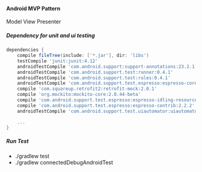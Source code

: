 #### Android MVP Pattern
Model View Presenter 

##### Dependency for unit and ui testing
```groovy
dependencies {
    compile fileTree(include: ['*.jar'], dir: 'libs')
    testCompile 'junit:junit:4.12'
    androidTestCompile 'com.android.support:support-annotations:23.2.1'
    androidTestCompile 'com.android.support.test:runner:0.4.1'
    androidTestCompile 'com.android.support.test:rules:0.4.1'
    androidTestCompile 'com.android.support.test.espresso:espresso-core:2.2.2'
    compile 'com.squareup.retrofit2:retrofit-mock:2.0.1'
    compile 'org.mockito:mockito-core:2.0.44-beta'
    compile 'com.android.support.test.espresso:espresso-idling-resource:2.2.2'
    compile 'com.android.support.test.espresso:espresso-contrib:2.2.2'
    androidTestCompile 'com.android.support.test.uiautomator:uiautomator-v18:2.1.1'

    ...
}
```

##### Run Test
- ./gradlew test
- ./gradlew connectedDebugAndroidTest
